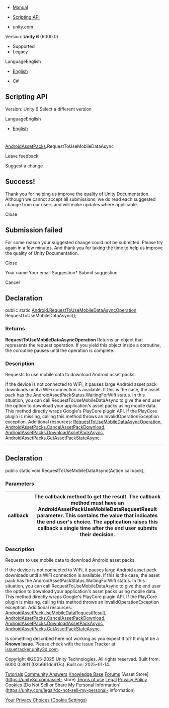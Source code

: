 [ ]()

  * [Manual](../Manual/index.html)
  * [Scripting API](../ScriptReference/index.html)

  * [unity.com](https://unity.com/)

Version: **Unity 6** (6000.0)

  * Supported
  * Legacy

LanguageEnglish

  * [English]()

  * C#

[ ](https://docs.unity3d.com)

## Scripting API

Version: Unity 6 Select a different version

LanguageEnglish

  * [English]()

#
[AndroidAssetPacks](Android.AndroidAssetPacks.html).RequestToUseMobileDataAsync

Leave feedback

Suggest a change

## Success!

Thank you for helping us improve the quality of Unity Documentation. Although
we cannot accept all submissions, we do read each suggested change from our
users and will make updates where applicable.

Close

## Submission failed

For some reason your suggested change could not be submitted. Please <a>try
again</a> in a few minutes. And thank you for taking the time to help us
improve the quality of Unity Documentation.

Close

Your name Your email Suggestion* Submit suggestion

Cancel

[ ]()

## Declaration

public static
[Android.RequestToUseMobileDataAsyncOperation](Android.RequestToUseMobileDataAsyncOperation.html)
RequestToUseMobileDataAsync();

### Returns

**RequestToUseMobileDataAsyncOperation** Returns an object that represents the
request operation. If you yield this object inside a coroutine, the coroutine
pauses until the operation is complete.

### Description

Requests to use mobile data to download Android asset packs.

If the device is not connected to WiFi, it pauses large Android asset pack
downloads until a WiFi connection is available. If this is the case, the asset
pack has the AndroidAssetPackStatus.WaitingForWifi status. In this situation,
you can call RequestToUseMobileDataAsync to give the end user the option to
download your application's asset packs using mobile data. This method
directly wraps Google's PlayCore plugin API. If the PlayCore plugin is
missing, calling this method throws an InvalidOperationException exception.
Additional resources:
[RequestToUseMobileDataAsyncOperation](Android.RequestToUseMobileDataAsyncOperation.html),
[AndroidAssetPacks.CancelAssetPackDownload](Android.AndroidAssetPacks.CancelAssetPackDownload.html),
[AndroidAssetPacks.DownloadAssetPackAsync](Android.AndroidAssetPacks.DownloadAssetPackAsync.html),
[AndroidAssetPacks.GetAssetPackStateAsync](Android.AndroidAssetPacks.GetAssetPackStateAsync.html).

* * *

## Declaration

public static void
RequestToUseMobileDataAsync(Action<AndroidAssetPackUseMobileDataRequestResult>
callback);

### Parameters

callback | The callback method to get the result. The callback method must have an AndroidAssetPackUseMobileDataRequestResult parameter. This contains the value that indicates the end user's choice. The application raises this callback a single time after the end user submits their decision.  
---|---  
  
### Description

Requests to use mobile data to download Android asset packs.

If the device is not connected to WiFi, it pauses large Android asset pack
downloads until a WiFi connection is available. If this is the case, the asset
pack has the AndroidAssetPackStatus.WaitingForWifi status. In this situation,
you can call RequestToUseMobileDataAsync to give the end user the option to
download your application's asset packs using mobile data. This method
directly wraps Google's PlayCore plugin API. If the PlayCore plugin is
missing, calling this method throws an InvalidOperationException exception.
Additional resources:
[AndroidAssetPackUseMobileDataRequestResult](Android.AndroidAssetPackUseMobileDataRequestResult.html),
[AndroidAssetPacks.CancelAssetPackDownload](Android.AndroidAssetPacks.CancelAssetPackDownload.html),
[AndroidAssetPacks.DownloadAssetPackAsync](Android.AndroidAssetPacks.DownloadAssetPackAsync.html),
[AndroidAssetPacks.GetAssetPackStateAsync](Android.AndroidAssetPacks.GetAssetPackStateAsync.html).

Is something described here not working as you expect it to? It might be a
**Known Issue**. Please check with the Issue Tracker at
[issuetracker.unity3d.com](https://issuetracker.unity3d.com).

Copyright ©2005-2025 Unity Technologies. All rights reserved. Built from:
6000.0.36f1 (02b661dc617c). Built on: 2025-01-14.

[Tutorials](https://unity3d.com/learn) [Community
Answers](https://answers.unity3d.com) [Knowledge
Base](https://support.unity3d.com/hc/en-us)
[Forums](https://forum.unity3d.com) [Asset Store](https://unity3d.com/asset-
store) [Terms of use](https://docs.unity3d.com/Manual/TermsOfUse.html)
[Legal](https://unity.com/legal) [Privacy
Policy](https://unity.com/legal/privacy-policy)
[Cookies](https://unity.com/legal/cookie-policy) [Do Not Sell or Share My
Personal Information](https://unity.com/legal/do-not-sell-my-personal-
information)

[Your Privacy Choices (Cookie Settings)](javascript:void\(0\);)

